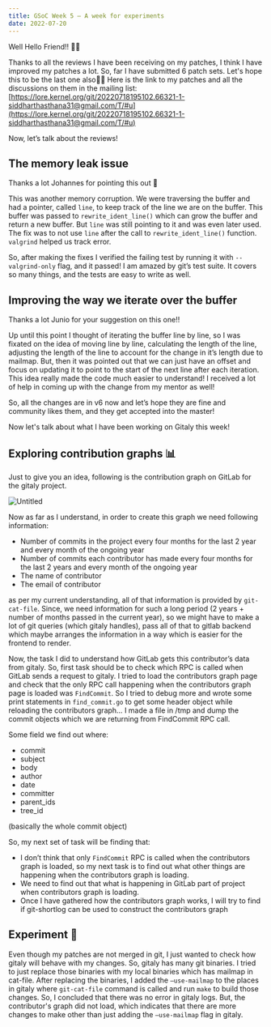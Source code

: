 ```yaml
---
title: GSoC Week 5 — A week for experiments
date: 2022-07-20
---
```


Well Hello Friend!! 👋🏻

Thanks to all the reviews I have been receiving on my patches, I think I have improved my patches a lot. So, far I have submitted 6 patch sets. Let's hope this to be the last one also🤞🏼
Here is the link to my patches and all the discussions on them in the mailing list: [https://lore.kernel.org/git/20220718195102.66321-1-siddharthasthana31@gmail.com/T/#u](https://lore.kernel.org/git/20220718195102.66321-1-siddharthasthana31@gmail.com/T/#u)

Now, let’s talk about the reviews!

## The memory leak issue

Thanks a lot Johannes for pointing this out 🙇

This was another memory corruption. We were traversing the buffer and had a pointer, called `line`, to keep track of the line we are on the buffer. This buffer was passed to `rewrite_ident_line()` which can grow the buffer and return a new buffer. But `line` was still pointing to it and was even later used. The fix was to not use `line` after the call to `rewrite_ident_line()` function. `valgrind` helped us track error.

So, after making the fixes I verified the failing test by running it with `--valgrind-only` flag, and it passed! I am amazed by git’s test suite. It covers so many things, and the tests are easy to write as well.

## Improving the way we iterate over the buffer

Thanks a lot Junio for your suggestion on this one!!

Up until this point I thought of iterating the buffer line by line, so I was fixated on the idea of moving line by line, calculating the length of the line, adjusting the length of the line to account for the change in it’s length due to mailmap. But, then it was pointed out that we can just have an offset and focus on updating it to point to the start of the next line after each iteration. This idea really made the code much easier to understand! I received a lot of help in coming up with the change from my mentor as well! 

So, all the changes are in v6 now and let’s hope they are fine and community likes them, and they get accepted into the master!

Now let's talk about what I have been working on Gitaly this week!

## Exploring contribution graphs 📊

Just to give you an idea, following is the contribution graph on GitLab for the gitaly project.

![Untitled](https://raw.githubusercontent.com/edith007/siddharthasthana.dev/main/source/_posts/GSoC%20Week%205%20%E2%80%94%20A%20week%20for%20experiments%2016272c5bb1744d20bcc35006c1ef784f/Untitled.png)

Now as far as I understand, in order to create this graph we need following information:

- Number of commits in the project every four months for the last 2 year and every month of the ongoing year
- Number of commits each contributor has made every four months for the last 2 years and every month of the ongoing year
- The name of contributor
- The email of contributor

as per my current understanding, all of that information is provided by `git-cat-file`. Since, we need information for such a long period (2 years + number of months passed in the current year), so we might have to make a lot of git queries (which gitaly handles), pass all of that to gitlab backend which maybe arranges the information in a way which is easier for the frontend to render. 

Now, the task I did to understand how GitLab gets this contributor’s data from gitaly. So, first task should be to check which RPC is called when GitLab sends a request to gitaly. I tried to load the contributors graph page and check that the only RPC call happening when the contributors graph page is loaded was `FindCommit`. So I tried to debug more and wrote some print statements in `find_commit.go` to get some header object while reloading the contributors graph… I made a file in /tmp and dump the commit objects which we are returning from FindCommit RPC call. 

Some field we find out where:

- commit
- subject
- body
- author
- date
- committer
- parent_ids
- tree_id

(basically the whole commit object)

So, my next set of task will be finding that:

- I don’t think that only `FindCommit` RPC is called when the contributors graph is loaded, so my next task is to find out what other things are happening when the contributors graph is loading.
- We need to find out that what is happening in GitLab part of project when contributors graph is loading.
- Once I have gathered how the contributors graph works, I will try to find if git-shortlog can be used to construct the contributors graph

## Experiment 🧪

Even though my patches are not merged in git, I just wanted to check how gitaly will behave with my changes. So, gitaly has many git binaries. I tried to just replace those binaries with my local binaries which has mailmap in cat-file. After replacing the binaries, I added the `—use-mailmap` to the places in gitaly where `git-cat-file` command is called and run `make` to build those changes. So, I concluded that there was no error in gitaly logs. But, the contributor's graph did not load, which indicates that there are more changes to make other than just adding the `—use-mailmap` flag in gitaly.
